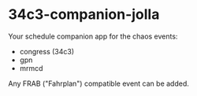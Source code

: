 # 34c3-companion-jolla

Your schedule companion app for the chaos events:
- congress (34c3)
- gpn
- mrmcd

Any FRAB ("Fahrplan") compatible event can be added.
